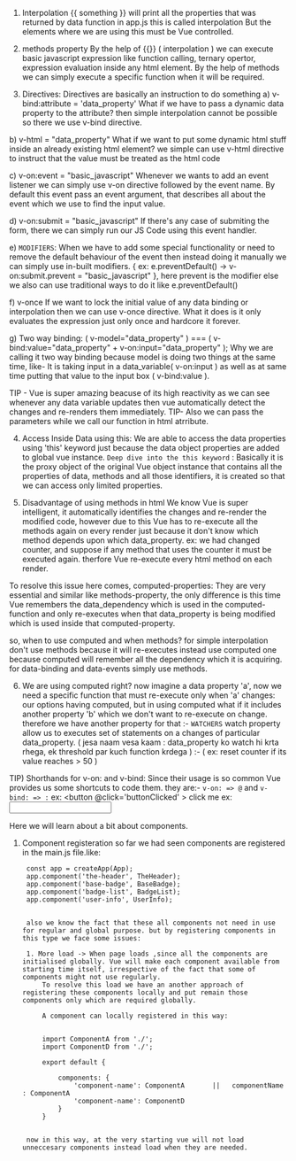 
 1. Interpolation
 {{ something }} will print all the properties that was returned by data function in app.js this is called interpolation But the elements where we are using this must be Vue controlled.

2. methods property
By the help of {{}} ( interpolation ) we can execute basic javascript expression like function calling, ternary opertor, expression evaluation inside any html element.
By the help of methods we can simply execute a specific function when it will be required. 



3. Directives: Directives are basically an instruction to do something
a)  v-bind:attribute = 'data_property'
 What if we have to pass a dynamic data property to the attribute? then simple interpolation cannot be possible so there we use v-bind directive.

b) v-html = "data_property"
What if we want to put some dynamic html stuff inside an already existing html element? 
we simple can use v-html directive to instruct that the value must be treated as the html code 

c) v-on:event = "basic_javascript"
Whenever we wants to add an event listener we can simply use v-on directive followed by the event name.
By default this event pass an event argument, that describes all about the event which we use to find the input value.

d) v-on:submit = "basic_javascript"
If there's any case of submiting the form, there we can simply run our JS Code using this event handler.

e) `MODIFIERS`: When we have to add some special functionality or need to remove the default behaviour of the event then instead doing it manually we can simply use in-built modifiers.
{ ex: e.preventDefault() -> v-on:submit.prevent = "basic_javascript" }, here prevent is the modifier else we also can use traditional ways to do it like e.preventDefault()

f) v-once 
If we want to lock the initial value of any data binding or interpolation then we can use v-once directive. What it does is it only evaluates the expression just only once and hardcore it forever. 

g) Two way binding: ( v-model="data_property" )  ===  ( v-bind:value="data_property" + v-on:input="data_property" ); 
Why we are calling it two way binding because model is doing two things at the same time, like- It is taking input in a data_variable( v-on:input ) as well as at same time putting that value to the input box ( v-bind:value ).


TIP - Vue is super amazing beacuse of its high reactivity as we can see whenever any data variable updates then vue automatically detect the changes and re-renders them immediately. 
TIP- Also we can pass the parameters while we call our function in html atrribute.





4. Access Inside Data using this:
We are able to access the data properties using 'this' keyword just because the data object properties are added to global vue instance.
`Deep dive into the this keyword` : Basically it is the proxy object of the original Vue object instance that contains all the properties of data, methods and all those identifiers, it is created so that we can access only limited properties.






5. Disadvantage of using methods in html 
We know Vue is super intelligent, it automatically identifies the changes and re-render the modified code, however due to this Vue has to re-execute all the methods again on every render just because it don't know which method depends upon which data_property.
ex: we had changed counter, and suppose if any method that uses the counter it must be executed again. therfore Vue re-execute every html method on each render.

To resolve this issue here comes, computed-properties:
They are very essential and similar like methods-property, the only difference is this time Vue remembers the data_dependency which is used in the computed-function and only re-executes when that data_property is being modified which is used inside that computed-property.

so, when to use computed and when methods?
for simple interpolation don't use methods because it will re-executes instead use computed one because computed will remember all the dependency which it is acquiring.
for data-binding and data-events simply use methods.






6. We are using computed right? now imagine a data property 'a', now we need a specific function that must re-execute only when 'a' changes:
our options having computed, but in using computed what if it includes another property 'b' which we don't want to re-execute on change.
therefore we have another property for that :- `WATCHERS`
watch property allow us to executes set of statements on a changes of particular data_property.
( jesa naam vesa kaam : data_property ko watch hi krta rhega, ek threshold par kuch function krdega  ) :- ( ex: reset counter if its value reaches > 50 )
 



TIP) Shorthands for v-on: and v-bind: 
Since their usage is so common Vue provides us some shortcuts to code them. they are:- `v-on: => @` and `v-bind: => :`
ex: <button @click='buttonClicked' > click me</button> 
ex: <input :value="name" />



Here we will learn about a bit about components.

1. Component registeration
        so far we had seen components are registered in the main.js file.like: 

        const app = createApp(App);
        app.component('the-header', TheHeader);
        app.component('base-badge', BaseBadge);
        app.component('badge-list', BadgeList);
        app.component('user-info', UserInfo);

        
        also we know the fact that these all components not need in use for regular and global purpose. but by registering components in this type we face some issues:

        1. More load -> When page loads ,since all the components are initialised globally. Vue will make each component available from starting time itself, irrespective of the fact that some of components might not use regularly.
            To resolve this load we have an another approach of registering these components locally and put remain those components only which are required globally.

            A component can locally registered in this way:


            import ComponentA from './';
            import ComponentD from './';

            export default {

                components: {
                    'component-name': ComponentA       ||   componentName : ComponentA
                    'component-name': ComponentD     
                }
            } 

        
        now in this way, at the very starting vue will not load unneccesary components instead load when they are needed.